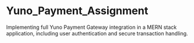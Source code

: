 # Yuno_Payment_Assignment
Implementing full Yuno Payment Gateway integration in a MERN stack application, including user authentication and secure transaction handling.
